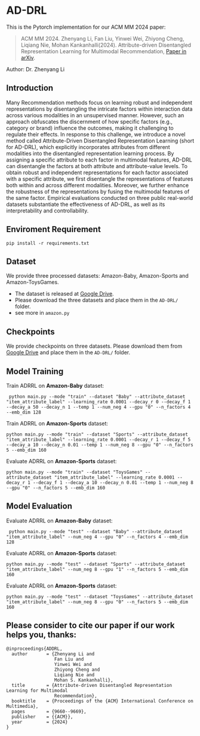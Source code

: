 # AD-DRL

This is the Pytorch implementation for our ACM MM 2024 paper:

>ACM MM 2024. Zhenyang Li, Fan Liu, Yinwei Wei, Zhiyong Cheng, Liqiang Nie, Mohan Kankanhalli(2024). Attribute-driven Disentangled Representation Learning for Multimodal Recommendation, [Paper in arXiv](https://arxiv.org/abs/2312.14433).

Author: Dr. Zhenyang Li 

## Introduction

Many Recommendation methods focus on learning robust and independent representations by disentangling the intricate factors within interaction data across various modalities in an unsupervised manner. However, such an approach obfuscates the discernment of how specific factors (e.g., category or brand) influence the outcomes, making it challenging to regulate their effects. In response to this challenge, we introduce a novel method called Attribute-Driven Disentangled Representation Learning (short for AD-DRL), which explicitly incorporates attributes from different modalities into the disentangled representation learning process. By assigning a specific attribute to each factor in multimodal features, AD-DRL can disentangle the factors at both attribute and attribute-value levels. To obtain robust and independent representations for each factor associated with a specific attribute, we first disentangle the representations of features both within and across different modalities. Moreover, we further enhance the robustness of the representations by fusing the multimodal features of the same factor. Empirical evaluations conducted on three public real-world datasets substantiate the effectiveness of AD-DRL, as well as its interpretability and controllability.


## Enviroment Requirement

`pip install -r requirements.txt`


## Dataset

We provide three processed datasets: Amazon-Baby, Amazon-Sports and Amazon-ToysGames.

* The dataset is released at [Google Drive](https://drive.google.com/drive/folders/18LRHDZhcX2KYJ-f_ThZdQgRmKls8WvUH?usp=sharing).
* Please download the three datasets and place them in the `AD-DRL/` folder.
* see more in `amazon.py`

## Checkpoints

We provide checkpoints on three datasets. Please download them from [Google Drive](https://drive.google.com/drive/folders/11JM0Iw3dsy_vUAVGKjMgqyA6VJCtNhmi?usp=sharing) and place them in the `AD-DRL/` folder.

## Model Training

Train ADRRL on **Amazon-Baby** dataset:

` python main.py --mode "train" --dataset "Baby" --attribute_dataset "item_attribute_label" --learning_rate 0.0001 --decay_r 0 --decay_f 1 --decay_a 50 --decay_n 1 --temp 1 --num_neg 4 --gpu "0" --n_factors 4 --emb_dim 128`

Train ADRRL on **Amazon-Sports** dataset:

`python main.py --mode "train" --dataset "Sports" --attribute_dataset "item_attribute_label" --learning_rate 0.0001 --decay_r 1 --decay_f 5 --decay_a 10 --decay_n 0.01 --temp 1 --num_neg 8 --gpu "0" --n_factors 5 --emb_dim 160`

Evaluate ADRRL on **Amazon-Sports** dataset:

`python main.py --mode "train" --dataset "ToysGames" --attribute_dataset "item_attribute_label" --learning_rate 0.0001 --decay_r 1 --decay_f 1 --decay_a 10 --decay_n 0.01 --temp 1 --num_neg 8 --gpu "0" --n_factors 5 --emb_dim 160`

## Model Evaluation

Evaluate ADRRL on **Amazon-Baby** dataset:

` python main.py --mode "test" --dataset "Baby" --attribute_dataset "item_attribute_label" --num_neg 4 --gpu "0" --n_factors 4 --emb_dim 128`

Evaluate ADRRL on **Amazon-Sports** dataset:

`python main.py --mode "test" --dataset "Sports" --attribute_dataset "item_attribute_label" --num_neg 8 --gpu "1" --n_factors 5 --emb_dim 160`

Evaluate ADRRL on **Amazon-Sports** dataset:

`python main.py --mode "test" --dataset "ToysGames" --attribute_dataset "item_attribute_label" --num_neg 8 --gpu "0" --n_factors 5 --emb_dim 160`

## Please consider to cite our paper if our work helps you, thanks:
```
@inproceedings{ADDRL,
  author       = {Zhenyang Li and
                  Fan Liu and
                  Yinwei Wei and
                  Zhiyong Cheng and
                  Liqiang Nie and
                  Mohan S. Kankanhalli},
  title        = {Attribute-driven Disentangled Representation Learning for Multimodal
                  Recommendation},
  booktitle    = {Proceedings of the {ACM} International Conference on Multimedia},
  pages        = {9660--9669},
  publisher    = {{ACM}},
  year         = {2024}
}
```